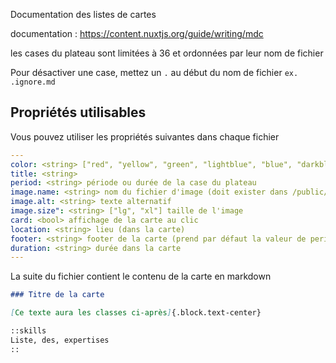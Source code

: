 Documentation des listes de cartes

documentation : https://content.nuxtjs.org/guide/writing/mdc

les cases du plateau sont limitées à 36 et ordonnées par leur nom de fichier

Pour désactiver une case, mettez un `.` au début du nom de fichier `ex. .ignore.md` 


## Propriétés utilisables

Vous pouvez utiliser les propriétés suivantes dans chaque fichier

```yaml
---
color: <string> ["red", "yellow", "green", "lightblue", "blue", "darkblue", "brown", "pink", "orange"]
title: <string>
period: <string> période ou durée de la case du plateau
image.name: <string> nom du fichier d'image (doit exister dans /public/images, eg. "ico-guitar.svg")
image.alt: <string> texte alternatif
image.size": <string> ["lg", "xl"] taille de l'image
card: <bool> affichage de la carte au clic
location: <string> lieu (dans la carte)
footer: <string> footer de la carte (prend par défaut la valeur de period)
duration: <string> durée dans la carte
---
```

La suite du fichier contient le contenu de la carte en markdown

```markdown
### Titre de la carte

[Ce texte aura les classes ci-après]{.block.text-center}

::skills
Liste, des, expertises
::
```

